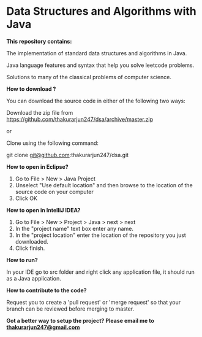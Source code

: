 # Data Structures and Algorithms with Java

**This repository contains:** </p>
The implementation of standard data structures and algorithms in Java.</p>
Java language features and syntax that help you solve leetcode problems.</p>
Solutions to many of the classical problems of computer science.<p/>
<b>How to download ? </b><p/>
You can download the source code in either of the following two ways:<p/>
Download the zip file from https://github.com/thakurarjun247/dsa/archive/master.zip<p/>
or <p/>
Clone using the following command: <p/>
git clone git@github.com:thakurarjun247/dsa.git<p/>

<b>How to open in Eclipse?</b><p/>
1. Go to File > New > Java Project
2. Unselect "Use default location" and then browse to the location of the source code on your computer
3. Click OK</p>

<b>How to open in IntelliJ IDEA?</b><p/>
1. Go to File > New > Project > Java > next > next
2. In the "project name" text box enter any name.
3. In the "project location" enter the location of the repository you just downloaded.
4. Click finish.</p>

<b>How to run?</b></p>
In your IDE go to src folder and right click any application file, it should run as a Java application. </p>

<b>How to contribute to the code?</b></p>
Request you to create a 'pull request' or 'merge request' so that your branch can be reviewed before merging to master.</p>

<b>Got a better way to setup the project? Please email me to thakurarjun247@gmail.com </b></p>
